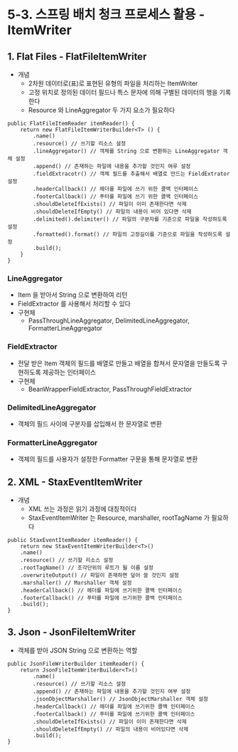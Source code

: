 # 5-3. 스프링 배치 청크 프로세스 활용 - ItemWriter
## 1. Flat Files - FlatFileItemWriter

- 개념
    - 2차원 데이터로(표)로 표현된 유형의 파일을 처리하는 ItemWriter
    - 고정 위치로 정의된 데이터 필드나 특스 문자에 의해 구별된 데이터의 행을 기록한다
    - Resource 와 LineAggregator 두 가지 요소가 필요하다

```
public FlatFileItemReader itemReader() {
	return new FlatFileItemWriterBuilder<T> () {
		.name()
		.resource() // 쓰기할 리소스 설정
		.lineAggregator() // 객체를 String 으로 변환하는 LineAggregator 객체 설정
		.append() // 존재하는 파일에 내용을 추가할 것인지 여루 설정
		.fieldExtracotr() // 객체 필드를 추출해서 배열로 만드는 FieldExtrator 설정
		.headerCallback() // 헤더를 파일에 쓰기 위한 콜백 인터페이스
		.footerCallback() // 푸터를 파일에 쓰기 위한 콜백 인터페이스
		.shouldDeleteIfExists() // 파일이 이미 존재한다면 삭제
		.shouldDeleteIfEmpty() // 파일의 내용이 비어 있다면 삭제
		.delimited().delimiter() // 파일의 구분자를 기준으로 파일을 작성하도록 설정
		.formatted().format() // 파일의 고정길이를 기준으로 파일을 작성하도록 설정
		.build();
	}
}
```

### LineAggregator
- Item 을 받아서 String 으로 변환하여 리턴
- FieldExtractor 를 사용해서 처리할 수 있다
- 구현체
    - PassThroughLineAggregator, DelimitedLineAggregator, FormatterLineAggregator

### FieldExtractor
- 전달 받은 Item 객체의 필드를 배열로 만들고 배열을 합쳐서 문자열을 만들도록 구현하도록 제공하는 인터페이스
- 구현체
    - BeanWrapperFieldExtractor, PassThroughFieldExtractor

### DelimitedLineAggregator
- 객체의 필드 사이에 구분자를 삽입해서 한 문자열로 변환

### FormatterLineAggregator
- 객체의 필드를 사용자가 설정한 Formatter 구문을 통해 문자열로 변환

## 2. XML - StaxEventItemWriter

- 개념
  - XML 쓰는 과정은 읽기 과정에 대칭적이다
  - StaxEventItemWriter 는 Resource, marshaller, rootTagName 가 필요하다

```
public StaxEventItemReader itemReader() {
	return new StaxEventItemWriterBuilder<T>()
	.name()
	.resource() // 쓰기할 리소스 설정
	.rootTagName() // 조각단위의 루트가 될 이름 설정
	.overwriteOutput() // 파일이 존재하면 덮어 쓸 것인지 설정
	.marshaller() // Marshaller 객체 설정
	.headerCallback() // 헤더를 파일에 쓰기위한 콜백 인터페이스
	.footerCallback() // 푸터를 파일에 쓰기위한 콜백 인터페이스
	.build();
}
```
## 3. Json - JsonFileItemWriter
- 객체를 받아 JSON String 으로 변환하는 역할

```
public JsonFileWriterBuilder itemReader() {
	return JsonFileItemWriterBuilder<T>()
		.name()
		.resource() // 쓰기할 리소스 설정
		.append() // 존재하는 파일에 내용을 추가할 것인지 여부 설정
		.jsonObjectMarshaller() // JsonObjectMarshaller 객체 설정
		.headerCallback() // 헤더를 파일에 쓰기위한 콜백 인터페이스
		.footerCallback() // 푸터를 파일에 쓰기위한 콜백 인터페이스
		.shouldDeleteIfExists() // 파일이 이미 존재한다면 삭제
		.shouldDeleteIfEmpty() // 파일의 내용이 비어있다면 삭제
		.build();
}
```
